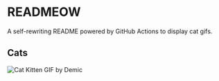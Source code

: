 # READMEOW

A self-rewriting README powered by GitHub Actions to display cat gifs.

## Cats

![Cat Kitten GIF by Demic](https://media4.giphy.com/media/3oriO0OEd9QIDdllqo/200.gif?cid=9acd02dasn9idea4a49wkuy21vs0jlwet6nv1egyuwybg609&ep=v1_gifs_search&rid=200.gif&ct=g)
